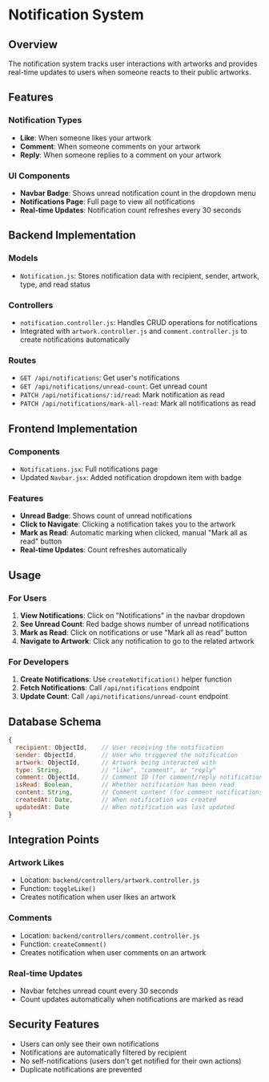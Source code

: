 # Notification System

## Overview
The notification system tracks user interactions with artworks and provides real-time updates to users when someone reacts to their public artworks.

## Features

### Notification Types
- **Like**: When someone likes your artwork
- **Comment**: When someone comments on your artwork  
- **Reply**: When someone replies to a comment on your artwork

### UI Components
- **Navbar Badge**: Shows unread notification count in the dropdown menu
- **Notifications Page**: Full page to view all notifications
- **Real-time Updates**: Notification count refreshes every 30 seconds

## Backend Implementation

### Models
- `Notification.js`: Stores notification data with recipient, sender, artwork, type, and read status

### Controllers
- `notification.controller.js`: Handles CRUD operations for notifications
- Integrated with `artwork.controller.js` and `comment.controller.js` to create notifications automatically

### Routes
- `GET /api/notifications`: Get user's notifications
- `GET /api/notifications/unread-count`: Get unread count
- `PATCH /api/notifications/:id/read`: Mark notification as read
- `PATCH /api/notifications/mark-all-read`: Mark all notifications as read

## Frontend Implementation

### Components
- `Notifications.jsx`: Full notifications page
- Updated `Navbar.jsx`: Added notification dropdown item with badge

### Features
- **Unread Badge**: Shows count of unread notifications
- **Click to Navigate**: Clicking a notification takes you to the artwork
- **Mark as Read**: Automatic marking when clicked, manual "Mark all as read" button
- **Real-time Updates**: Count refreshes automatically

## Usage

### For Users
1. **View Notifications**: Click on "Notifications" in the navbar dropdown
2. **See Unread Count**: Red badge shows number of unread notifications
3. **Mark as Read**: Click on notifications or use "Mark all as read" button
4. **Navigate to Artwork**: Click any notification to go to the related artwork

### For Developers
1. **Create Notifications**: Use `createNotification()` helper function
2. **Fetch Notifications**: Call `/api/notifications` endpoint
3. **Update Count**: Call `/api/notifications/unread-count` endpoint

## Database Schema

```javascript
{
  recipient: ObjectId,    // User receiving the notification
  sender: ObjectId,       // User who triggered the notification
  artwork: ObjectId,      // Artwork being interacted with
  type: String,           // "like", "comment", or "reply"
  comment: ObjectId,      // Comment ID (for comment/reply notifications)
  isRead: Boolean,        // Whether notification has been read
  content: String,        // Comment content (for comment notifications)
  createdAt: Date,        // When notification was created
  updatedAt: Date         // When notification was last updated
}
```

## Integration Points

### Artwork Likes
- Location: `backend/controllers/artwork.controller.js`
- Function: `toggleLike()`
- Creates notification when user likes an artwork

### Comments
- Location: `backend/controllers/comment.controller.js`
- Function: `createComment()`
- Creates notification when user comments on an artwork

### Real-time Updates
- Navbar fetches unread count every 30 seconds
- Count updates automatically when notifications are marked as read

## Security Features
- Users can only see their own notifications
- Notifications are automatically filtered by recipient
- No self-notifications (users don't get notified for their own actions)
- Duplicate notifications are prevented
